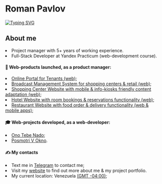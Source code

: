 <h1>Roman Pavlov</h1>
<a href="https://git.io/typing-svg"><img src="https://readme-typing-svg.demolab.com?font=Fira+Code&pause=1000&color=12A4D9&random=false&width=435&lines=Full-Stack+Developer+Student" alt="Typing SVG" /></a>

 <h2>About me</h2>
<li>Project manager with 5+ years of working experience.</li>
<li>Full-Stack Developer at Yandex Practicum (web-development course).</li>

<h4>🦸 Web-products launched, as a product manager:</h4>
<li><a href="https://portalaura.com" target="_blank">Online Portal for Tenants (web)</a>;</li>
<li><a href="https://proj-m-service.s-vl.ru" target="_blank">Broadcast Management System for shopping centers & retail (web)</a>;</li>
<li><a href="https://auramall.ru" target="_blank">Shopping Center Website with mobile & info-kiosks friendly content adaptation (web)</a>;</li>
<li><a href="https://www.komela35.ru" target="_blank">Hotel Website with room bookings & reservations functionality (web)</a>;</li>
<li><a href="https://nalavashe-vl.ru/" target="_blank">Restaurant Website with food order & delivery functionality (web & mobile apps)</a>;</li>
     
<h4>🎓 Web-projects developed, as a web-developer:</h4>
<li><a href="https://github.com/rompavlov/ono-tebe-nado" target="_blank">Ono Tebe Nado</a>;</li> 
<li><a href="https://github.com/rompavlov/posmotri_v_okno" target="_blank">Posmotri V Okno</a>.</li> 

<h4>✍️ My contacts</h4>
<li>Text me in <a href="https://t.me/mrromanpavlov"target="_blank">Telegram</a> to contact me;</li>
<li>Visit my <a href="https://roman-pavlov.com"target="_blank">website</a> to find out more about me & my project portfolio.</li>
<li>My current location: Venezuela <a href="https://www.worldtimebuddy.com/venezuela-caracas "target="_blank">(GMT -04:00)</a>;</li>

<!---
rompavlov/rompavlov is a ✨ special ✨ repository because its `README.md` (this file) appears on your GitHub profile.
You can click the Preview link to take a look at your changes.
--->
